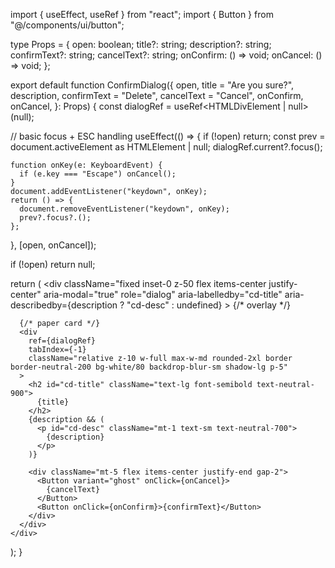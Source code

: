 import { useEffect, useRef } from "react";
import { Button } from "@/components/ui/button";

type Props = {
  open: boolean;
  title?: string;
  description?: string;
  confirmText?: string;
  cancelText?: string;
  onConfirm: () => void;
  onCancel: () => void;
};

export default function ConfirmDialog({
  open,
  title = "Are you sure?",
  description,
  confirmText = "Delete",
  cancelText = "Cancel",
  onConfirm,
  onCancel,
}: Props) {
  const dialogRef = useRef<HTMLDivElement | null>(null);

  // basic focus + ESC handling
  useEffect(() => {
    if (!open) return;
    const prev = document.activeElement as HTMLElement | null;
    dialogRef.current?.focus();

    function onKey(e: KeyboardEvent) {
      if (e.key === "Escape") onCancel();
    }
    document.addEventListener("keydown", onKey);
    return () => {
      document.removeEventListener("keydown", onKey);
      prev?.focus?.();
    };
  }, [open, onCancel]);

  if (!open) return null;

  return (
    <div
      className="fixed inset-0 z-50 flex items-center justify-center"
      aria-modal="true"
      role="dialog"
      aria-labelledby="cd-title"
      aria-describedby={description ? "cd-desc" : undefined}
    >
      {/* overlay */}
      <div
        className="absolute inset-0 bg-black/20 backdrop-blur-[1px]"
        onClick={onCancel}
      />

      {/* paper card */}
      <div
        ref={dialogRef}
        tabIndex={-1}
        className="relative z-10 w-full max-w-md rounded-2xl border border-neutral-200 bg-white/80 backdrop-blur-sm shadow-lg p-5"
      >
        <h2 id="cd-title" className="text-lg font-semibold text-neutral-900">
          {title}
        </h2>
        {description && (
          <p id="cd-desc" className="mt-1 text-sm text-neutral-700">
            {description}
          </p>
        )}

        <div className="mt-5 flex items-center justify-end gap-2">
          <Button variant="ghost" onClick={onCancel}>
            {cancelText}
          </Button>
          <Button onClick={onConfirm}>{confirmText}</Button>
        </div>
      </div>
    </div>
  );
}
